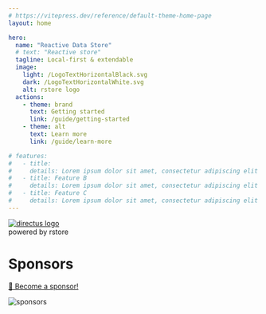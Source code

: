 ```yaml
---
# https://vitepress.dev/reference/default-theme-home-page
layout: home

hero:
  name: "Reactive Data Store"
  # text: "Reactive store"
  tagline: Local-first & extendable
  image:
    light: /LogoTextHorizontalBlack.svg
    dark: /LogoTextHorizontalWhite.svg
    alt: rstore logo
  actions:
    - theme: brand
      text: Getting started
      link: /guide/getting-started
    - theme: alt
      text: Learn more
      link: /guide/learn-more

# features:
#   - title:
#     details: Lorem ipsum dolor sit amet, consectetur adipiscing elit
#   - title: Feature B
#     details: Lorem ipsum dolor sit amet, consectetur adipiscing elit
#   - title: Feature C
#     details: Lorem ipsum dolor sit amet, consectetur adipiscing elit
---
```


<script setup>
import VPFeatures from 'vitepress/dist/client/theme-default/components/VPFeatures.vue'
</script>

<div class="flex flex-col items-center m-16 gap-4">
  <!-- <picture class="size-[120px]">
    <source media="(prefers-color-scheme: dark)" srcset="/directus.svg">
    <source media="(prefers-color-scheme: light)" srcset="/directus-dark.svg">
    <img src="/directus-dark.svg" alt="directus logo" class="w-full">
  </picture> -->
  <div class="relative">
    <div class="absolute bottom-full h-50 w-1 bg-gradient-to-b from-transparent via-30% via-transparent to-[#9068f2] left-15.5">
      <div class="absolute inset-0 animate-pipe-down">
        <div class="absolute top-0 size-1 bg-black dark:bg-white rounded-full"></div>
      </div>
      <div class="absolute inset-0 animate-pipe-down" style="animation-delay: -0.5s;">
        <div class="absolute top-0 size-1 bg-black dark:bg-white rounded-full"></div>
      </div>
      <div class="absolute inset-0 animate-pipe-down" style="animation-delay: -1s;">
        <div class="absolute top-0 size-1 bg-black dark:bg-white rounded-full"></div>
      </div>
      <div class="absolute inset-0 animate-pipe-down" style="animation-delay: -1.5s;">
        <div class="absolute top-0 size-1 bg-black dark:bg-white rounded-full"></div>
      </div>
      <div class="absolute inset-0 animate-pipe-down" style="animation-delay: -2s;">
        <div class="absolute top-0 size-1 bg-black dark:bg-white rounded-full"></div>
      </div>
      <div class="absolute inset-0 animate-pipe-down" style="animation-delay: -2.5s;">
        <div class="absolute top-0 size-1 bg-black dark:bg-white rounded-full"></div>
      </div>
    </div>
    <div class="absolute border-12 border-[#9068f2] rounded-full inset-0 blur-sm animate-grow-fade"></div>
    <div class="absolute border-12 border-[#9068f2] rounded-full inset-0 blur-sm animate-grow-fade" style="animation-delay: -1s;"></div>
    <div class="absolute border-12 border-[#9068f2] rounded-full inset-0 blur-sm animate-grow-fade" style="animation-delay: -2s;"></div>
    <a href="https://directus.io" target="_blank" class="block relative">
      <img src="/directus-logo-stacked.png" alt="directus logo" class="size-32 rounded-full">
    </a>
  </div>

  <div class="italic relative z-10 text-[#9068f2] text-sm">
    powered by rstore
  </div>

</div>

<!-- Features -->

<VPFeatures
  :features="[
    {
      icon: '🪲',
      title: 'Squashed Bugs',
      details: 'The reactive normalized cache ensure all components are up-to-date all the time.'
    },
    {
      icon: '⚡',
      title: 'Local-first Cache',
      details: 'Cache reads are computed on the client, enabling offline and realtime apps.'
    },
    {
      icon: '🔌',
      title: 'Plugin System',
      details: 'Fetch any data from any source with the very flexible plugin system.'
    },
    {
      icon: '📍',
      title: 'Colocated Queries',
      details: 'Write queries and mutations right inside the components that need them.'
    },
    {
      icon: '✒️',
      title: 'Form Handling',
      details: 'Create form objects to handle data, validation, submitting, error and more.'
    },
    {
      icon: '💫',
      title: 'Scale Up & Down',
      details: 'Use rstore for small prototypes or big enterprise apps. It scales with your needs.'
    },
    {
      icon: '🔍',
      title: 'TypeScript Support',
      details: 'Enjoy full type safety and autocomplete for your queries and mutations.'
    },
    {
      icon: { src: '/nuxt.svg' },
      title: 'Nuxt Module',
      details: 'Handles SSR and integrates with Nuxt Devtools.'
    },
  ]"
  class="VPHomeFeatures"
/>

<div class="text-center flex flex-col m-12 gap-2 items-center">

# Sponsors

[💚 Become a sponsor!](https://github.com/sponsors/Akryum)

![sponsors](https://akryum.netlify.app/sponsors.svg)

</div>
